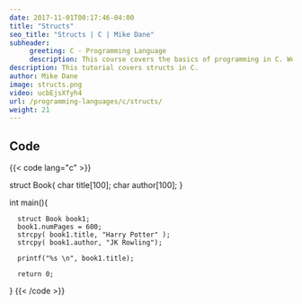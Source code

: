 ```yaml
---
date: 2017-11-01T00:17:46-04:00
title: "Structs"
seo_title: "Structs | C | Mike Dane"
subheader:
     greeting: C - Programming Language
     description: This course covers the basics of programming in C. Work your way through the videos/articles and I'll teach you everything you need to know to start your programming journey!
description: This tutorial covers structs in C.
author: Mike Dane
image: structs.png
video: ucbEjsXfyh4
url: /programming-languages/c/structs/
weight: 21
---
```


## Code

{{< code lang="c" >}}

struct Book{
     char title[100];
     char author[100];
}

int main(){

      struct Book book1;
      book1.numPages = 600;
      strcpy( book1.title, "Harry Potter" );
      strcpy( book1.author, "JK Rowling");

      printf("%s \n", book1.title);

      return 0;
}
{{< /code >}}
